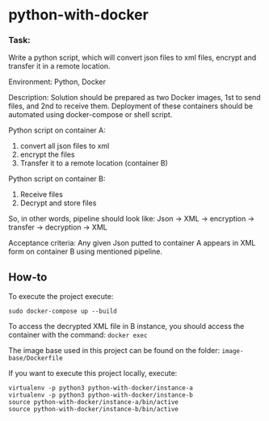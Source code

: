 # python-with-docker

### Task:
Write a python script, which will convert json files to xml files, encrypt and transfer it in a remote location.

Environment: Python, Docker

Description:
Solution should be prepared as two Docker images, 1st to send files, and 2nd to receive them.
Deployment of these containers should be automated using docker-compose or shell script.

Python script on container A:
1. convert all json files to xml 
2. encrypt the files
3. Transfer it to a remote location (container B)

Python script on container B:
1. Receive files
2. Decrypt and store files

So, in other words, pipeline should look like:
Json -> XML -> encryption -> transfer -> decryption -> XML

Acceptance criteria:
Any given Json putted to container A appears in XML form on container B using mentioned pipeline.

## How-to

To execute the project execute:
```
sudo docker-compose up --build
```
To access the decrypted XML file in B instance, you should access the container with the command: `docker exec`

The image base used in this project can be found on the folder: `image-base/Dockerfile`

If you want to execute this project locally, execute:
```
virtualenv -p python3 python-with-docker/instance-a
virtualenv -p python3 python-with-docker/instance-b
source python-with-docker/instance-a/bin/active
source python-with-docker/instance-b/bin/active
```